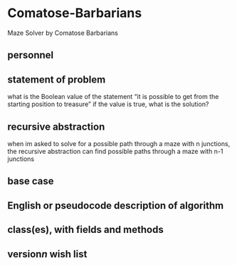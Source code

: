 # Comatose-Barbarians
Maze Solver by Comatose Barbarians 

## personnel
## statement of problem
what is the Boolean value of the statement “it is possible to get from the starting
position to treasure”
if the value is true, what is the solution?
## recursive abstraction
when im asked to solve for a possible path through a maze with n junctions, the recursive abstraction can find possible paths through a maze with n-1 junctions
## base case
## English or pseudocode description of algorithm
## class(es), with fields and methods
## version*n* wish list
